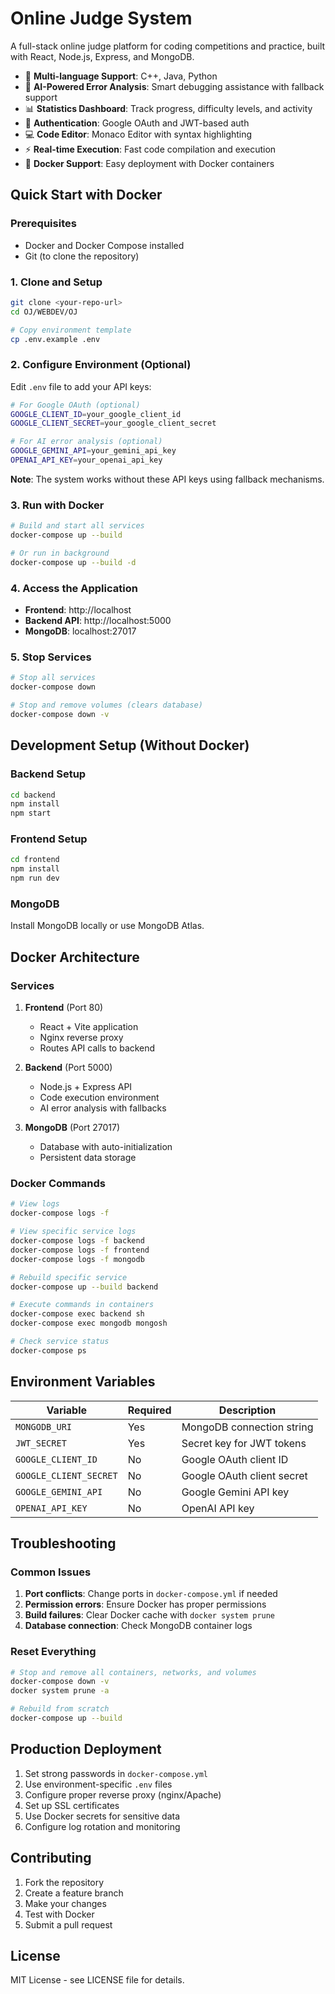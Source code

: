 # Online Judge System

A full-stack online judge platform for coding competitions and practice, built with React, Node.js, Express, and MongoDB.


- 🚀 **Multi-language Support**: C++, Java, Python
- 🧠 **AI-Powered Error Analysis**: Smart debugging assistance with fallback support
- 📊 **Statistics Dashboard**: Track progress, difficulty levels, and activity
- 🔐 **Authentication**: Google OAuth and JWT-based auth
- 💻 **Code Editor**: Monaco Editor with syntax highlighting
- ⚡ **Real-time Execution**: Fast code compilation and execution
- 🐳 **Docker Support**: Easy deployment with Docker containers

## Quick Start with Docker

### Prerequisites

- Docker and Docker Compose installed
- Git (to clone the repository)

### 1. Clone and Setup

```bash
git clone <your-repo-url>
cd OJ/WEBDEV/OJ

# Copy environment template
cp .env.example .env
```

### 2. Configure Environment (Optional)

Edit `.env` file to add your API keys:

```bash
# For Google OAuth (optional)
GOOGLE_CLIENT_ID=your_google_client_id
GOOGLE_CLIENT_SECRET=your_google_client_secret

# For AI error analysis (optional)
GOOGLE_GEMINI_API=your_gemini_api_key
OPENAI_API_KEY=your_openai_api_key
```

**Note**: The system works without these API keys using fallback mechanisms.

### 3. Run with Docker

```bash
# Build and start all services
docker-compose up --build

# Or run in background
docker-compose up --build -d
```

### 4. Access the Application

- **Frontend**: http://localhost
- **Backend API**: http://localhost:5000
- **MongoDB**: localhost:27017

### 5. Stop Services

```bash
# Stop all services
docker-compose down

# Stop and remove volumes (clears database)
docker-compose down -v
```

## Development Setup (Without Docker)

### Backend Setup

```bash
cd backend
npm install
npm start
```

### Frontend Setup

```bash
cd frontend
npm install
npm run dev
```

### MongoDB

Install MongoDB locally or use MongoDB Atlas.

## Docker Architecture

### Services

1. **Frontend** (Port 80)
   - React + Vite application
   - Nginx reverse proxy
   - Routes API calls to backend

2. **Backend** (Port 5000)
   - Node.js + Express API
   - Code execution environment
   - AI error analysis with fallbacks

3. **MongoDB** (Port 27017)
   - Database with auto-initialization
   - Persistent data storage

### Docker Commands

```bash
# View logs
docker-compose logs -f

# View specific service logs
docker-compose logs -f backend
docker-compose logs -f frontend
docker-compose logs -f mongodb

# Rebuild specific service
docker-compose up --build backend

# Execute commands in containers
docker-compose exec backend sh
docker-compose exec mongodb mongosh

# Check service status
docker-compose ps
```

## Environment Variables

| Variable | Required | Description |
|----------|----------|-------------|
| `MONGODB_URI` | Yes | MongoDB connection string |
| `JWT_SECRET` | Yes | Secret key for JWT tokens |
| `GOOGLE_CLIENT_ID` | No | Google OAuth client ID |
| `GOOGLE_CLIENT_SECRET` | No | Google OAuth client secret |
| `GOOGLE_GEMINI_API` | No | Google Gemini API key |
| `OPENAI_API_KEY` | No | OpenAI API key |

## Troubleshooting

### Common Issues

1. **Port conflicts**: Change ports in `docker-compose.yml` if needed
2. **Permission errors**: Ensure Docker has proper permissions
3. **Build failures**: Clear Docker cache with `docker system prune`
4. **Database connection**: Check MongoDB container logs

### Reset Everything

```bash
# Stop and remove all containers, networks, and volumes
docker-compose down -v
docker system prune -a

# Rebuild from scratch
docker-compose up --build
```

## Production Deployment

1. Set strong passwords in `docker-compose.yml`
2. Use environment-specific `.env` files
3. Configure proper reverse proxy (nginx/Apache)
4. Set up SSL certificates
5. Use Docker secrets for sensitive data
6. Configure log rotation and monitoring

## Contributing

1. Fork the repository
2. Create a feature branch
3. Make your changes
4. Test with Docker
5. Submit a pull request

## License

MIT License - see LICENSE file for details.